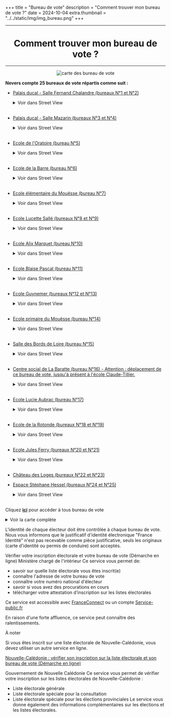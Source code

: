 +++
title = "Bureau de vote"
description = "Comment trouver mon bureau de vote ?"
date = 2024-10-04
extra.thumbnail = "../../static/img/img_bureau.png"
+++

<center>

-- --

# Comment trouver mon bureau de vote ?

-- --

![carte des bureau de vote](/img/img_bureau.png "carte des bureau de vote")

</center>

**Nevers compte 25 bureaux de vote répartis comme suit :**

- [Palais ducal - Salle Fernand Chalandre (bureaux N°1 et N°2)](https://maps.app.goo.gl/9ea7Rz1hL8vavVNk9 "Palais ducal - Salle Fernand Chalandre (bureaux N°1 et N°2)")
    <details>
    <summary>Voir dans Street View</summary>
    <div style= "max-width: 100%; overflow: hidden; height: 495px; width: 1314.59px; position: relative;transition: none;"><iframe style=" width: 100%; height: 100%;" src="https://www.google.com/maps/embed?pb=!4v1728377155521!6m8!1m7!1sgy52LMkzlfs6UEX_E0SPqA!2m2!1d46.98773325128888!2d3.158900049626267!3f339.3804840664259!4f0.08391371112836055!5f1.1924812503605782" width="450" height="300" style="border:0;" allowfullscreen="" loading="lazy" referrerpolicy="no-referrer-when-downgrade" ></iframe></div>
    </details><br>

- [Palais ducal - Salle Mazarin (bureaux N°3 et N°4)](https://maps.app.goo.gl/9ea7Rz1hL8vavVNk9 "Palais ducal - Salle Mazarin (bureaux N°3 et N°4)")
    <details>
    <summary>Voir dans Street View</summary>
    <div style= "max-width: 100%; overflow: hidden; height: 495px; width: 1314.59px; position: relative;transition: none;"><iframe style=" width: 100%; height: 100%;" src="https://www.google.com/maps/embed?pb=!4v1728377155521!6m8!1m7!1sgy52LMkzlfs6UEX_E0SPqA!2m2!1d46.98773325128888!2d3.158900049626267!3f339.3804840664259!4f0.08391371112836055!5f1.1924812503605782" width="450" height="300" style="border:0;" allowfullscreen="" loading="lazy" referrerpolicy="no-referrer-when-downgrade"></iframe></div>
    </details><br>

- [Ecole de l'Oratoire (bureau N°5)](https://www.google.com/maps?cid=5900549364921381181 "Ecole de l'Oratoire (bureau N°5)")
    <details>
    <summary>Voir dans Street View</summary>
    <div style= "max-width: 100%; overflow: hidden; height: 495px; width: 1314.59px; position: relative;transition: none;"><iframe style=" width: 100%; height: 100%;" src="https://www.google.com/maps/embed?pb=!4v1728379543315!6m8!1m7!1slKXhfq1ZrWeREgo3HJfYnQ!2m2!1d46.98758929750874!2d3.160120347916781!3f187.56770860523133!4f7.441537350591531!5f0.4000000000000002" width="600" height="450" style="border:0;" allowfullscreen="" loading="lazy" referrerpolicy="no-referrer-when-downgrade"></iframe></div>
    </details><br>

- [Ecole de la Barre (bureau N°6)](https://www.google.com/maps?cid=8526963995782554458 "Ecole de la Barre (bureau N°6)")
    <details>
    <summary>Voir dans Street View</summary>
    <div style= "max-width: 100%; overflow: hidden; height: 495px; width: 1314.59px; position: relative;transition: none;"><iframe style=" width: 100%; height: 100%;" src="https://www.google.com/maps/embed?pb=!4v1728379664223!6m8!1m7!1sfcLODZNs3s8NkKf_BsY3ng!2m2!1d46.99326544794373!2d3.16669670675162!3f214.9932285859102!4f-10.236183277712172!5f0.7820865974627469" width="600" height="450" style="border:0;" allowfullscreen="" loading="lazy" referrerpolicy="no-referrer-when-downgrade"></iframe></div>
    </details><br>

- [Ecole élémentaire du Mouësse (bureau N°7)](https://www.google.com/maps?cid=14112143054501150469 "Ecole élémentaire du Mouësse (bureau N°7)")
    <details>
    <summary>Voir dans Street View</summary>
    <div style= "max-width: 100%; overflow: hidden; height: 495px; width: 1314.59px; position: relative;transition: none;"><iframe style=" width: 100%; height: 100%;" src="https://www.google.com/maps/embed?pb=!4v1728379767661!6m8!1m7!1sJLTSXUK_80qil5k1PqZZpQ!2m2!1d46.98823121412338!2d3.174916699776939!3f275.0370710027179!4f-4.091914301639832!5f0.40145265277953096" width="600" height="450" style="border:0;" allowfullscreen="" loading="lazy" referrerpolicy="no-referrer-when-downgrade"></iframe></div>
    </details><br>

- [Ecole Lucette Sallé (bureaux N°8 et N°9)](https://www.google.com/maps?cid=6644164244162569628 "Ecole Lucette Sallé (bureaux N°8 et N°9)")
    <details>
    <summary>Voir dans Street View</summary>
    <div style= "max-width: 100%; overflow: hidden; height: 495px; width: 1314.59px; position: relative;transition: none;"><iframe style=" width: 100%; height: 100%;" src="https://www.google.com/maps/embed?pb=!4v1728379841647!6m8!1m7!1sJAH56DE5YIRKTCtss0jD9w!2m2!1d46.99548927735914!2d3.155858994872419!3f295.2897698097254!4f1.0705109838506814!5f0.7820865974627469" width="600" height="450" style="border:0;" allowfullscreen="" loading="lazy" referrerpolicy="no-referrer-when-downgrade"></iframe></div>
    </details><br>

- [Ecole Alix Marquet (bureau N°10)](https://www.google.com/maps?cid=12608324933365365905 "Ecole Alix Marquet (bureau N°10)")
    <details>
    <summary>Voir dans Street View</summary>
    <div style= "max-width: 100%; overflow: hidden; height: 495px; width: 1314.59px; position: relative;transition: none;"><iframe style=" width: 100%; height: 100%;" src="https://www.google.com/maps/embed?pb=!4v1728379893511!6m8!1m7!1s7cY-dLv3rt3tPt8gGxUchw!2m2!1d47.00319517590182!2d3.150322237895133!3f29.621277631268985!4f-2.7377684792421064!5f0.7820865974627469" width="600" height="450" style="border:0;" allowfullscreen="" loading="lazy" referrerpolicy="no-referrer-when-downgrade"></iframe></div>
    </details><br>

- [Ecole Blaise Pascal (bureau N°11)](https://www.google.com/maps?cid=687792264438732976 "Ecole Blaise Pascal (bureau N°11)")
    <details>
    <summary>Voir dans Street View</summary>
   <div style= "max-width: 100%; overflow: hidden; height: 495px; width: 1314.59px; position: relative;transition: none;"><iframe style=" width: 100%; height: 100%;" src="https://www.google.com/maps/embed?pb=!4v1728379955208!6m8!1m7!1skYXdsWsd0h_I3wo2aZxyZA!2m2!1d46.99893643777651!2d3.160045476652754!3f20.121230614237!4f-0.3954445866354348!5f0.4000000000000002" width="600" height="450" style="border:0;" allowfullscreen="" loading="lazy" referrerpolicy="no-referrer-when-downgrade"></iframe></div>
    </details><br>

- [Ecole Guynemer (bureaux N°12 et N°13)](https://www.google.com/maps?cid=8902380687520596842 "Ecole Guynemer (bureaux N°12 et N°13)")
    <details>
    <summary>Voir dans Street View</summary>
    <div style= "max-width: 100%; overflow: hidden; height: 495px; width: 1314.59px; position: relative;transition: none;"><iframe style=" width: 100%; height: 100%;" src="https://www.google.com/maps/embed?pb=!4v1728380205044!6m8!1m7!1sqTkpP6q8DZGHKCDTn1vomw!2m2!1d47.00114533158438!2d3.162214794718441!3f5.122320212267963!4f-4.187179050677315!5f0.5416972849989472" width="600" height="450" style="border:0;" allowfullscreen="" loading="lazy" referrerpolicy="no-referrer-when-downgrade"></iframe></div>
    </details><br>

- [Ecole primaire du Mouësse (bureau N°14)](https://www.google.com/maps?cid=14112143054501150469 "Ecole primaire du Mouësse (bureau N°14)")
    <details>
    <summary>Voir dans Street View</summary>
    <div style= "max-width: 100%; overflow: hidden; height: 495px; width: 1314.59px; position: relative;transition: none;"><iframe style=" width: 100%; height: 100%;" src="https://www.google.com/maps/embed?pb=!4v1728380271048!6m8!1m7!1sJLTSXUK_80qil5k1PqZZpQ!2m2!1d46.98823121412338!2d3.174916699776939!3f278.0571823075053!4f-3.2876644766654834!5f0.4000000000000002" width="600" height="450" style="border:0;" allowfullscreen="" loading="lazy" referrerpolicy="no-referrer-when-downgrade"></iframe></div>
    </details><br>

- [Salle des Bords de Loire (bureau N°15)](https://www.google.com/maps?cid=14778878091029007172 "Salle des Bords de Loire (bureau N°15)")
    <details>
    <summary>Voir dans Street View</summary>
    <div style= "max-width: 100%; overflow: hidden; height: 495px; width: 1314.59px; position: relative;transition: none;"><iframe style=" width: 100%; height: 100%;" src="https://www.google.com/maps/embed?pb=!4v1728380353470!6m8!1m7!1s23PsOZlX6iis4NCkJ4MY6g!2m2!1d46.98562423115181!2d3.175773740792583!3f68.86458978897018!4f-3.638633081649843!5f0.7820865974627469" width="600" height="450" style="border:0;" allowfullscreen="" loading="lazy" referrerpolicy="no-referrer-when-downgrade"></iframe></div>
    </details><br>

- [Centre social de La Baratte (bureau N°16) - Attention : déplacement de ce bureau de vote, jusqu'à présent à l'école Claude-Tillier.](https://www.google.com/maps?cid=17967370767832606053 "Centre social de La Baratte (bureau N°16) - Attention : déplacement de ce bureau de vote, jusqu'à présent à l'école Claude-Tillier.")
    <details>
    <summary>Voir dans Street View</summary>
    <div style= "max-width: 100%; overflow: hidden; height: 495px; width: 1314.59px; position: relative;transition: none;"><iframe style=" width: 100%; height: 100%;" src="https://www.google.com/maps/embed?pb=!4v1728387346840!6m8!1m7!1skL2UzFmKA5aO1lNXIJNiYg!2m2!1d46.98370668641051!2d3.188526470137986!3f268.01774915130017!4f-4.703180096735295!5f0.4000000000000002" width="600" height="450" style="border:0;" allowfullscreen="" loading="lazy" referrerpolicy="no-referrer-when-downgrade"></iframe></div>
    </details><br>

- [Ecole Lucie Aubrac (bureau N°17)](https://www.google.com/maps?cid=6032931808001811301 "Ecole Lucie Aubrac (bureau N°17)")
    <details>
    <summary>Voir dans Street View</summary>
    <div style= "max-width: 100%; overflow: hidden; height: 495px; width: 1314.59px; position: relative;transition: none;"><iframe style=" width: 100%; height: 100%;" src="https://www.google.com/maps/embed?pb=!4v1728387693018!6m8!1m7!1sLpJjfa6er5K4pTYwYEu1-w!2m2!1d46.98086938137563!2d3.188198771208122!3f29.83759745265049!4f7.111836660485835!5f1.4120138145039594" width="600" height="450" style="border:0;" allowfullscreen="" loading="lazy" referrerpolicy="no-referrer-when-downgrade"></iframe></div>
    </details><br>

- [Ecole de la Rotonde (bureaux N°18 et N°19)](https://www.google.com/maps?cid=15288841166374120305 "Ecole de la Rotonde (bureaux N°18 et N°19)")
    <details>
    <summary>Voir dans Street View</summary>
    <div style= "max-width: 100%; overflow: hidden; height: 495px; width: 1314.59px; position: relative;transition: none;"><iframe style=" width: 100%; height: 100%;" src="https://www.google.com/maps/embed?pb=!4v1728387760930!6m8!1m7!1s023iA9O-K4EIbKUK_fF7Tg!2m2!1d46.98941993020938!2d3.146535883540693!3f148.61248406845294!4f6.655897509868154!5f0.4000000000000002" width="600" height="450" style="border:0;" allowfullscreen="" loading="lazy" referrerpolicy="no-referrer-when-downgrade"></iframe></div>
    </details><br>

- [Ecole Jules Ferry (bureaux N°20 et N°21)](https://www.google.com/maps?cid=2614355036142834722 "Ecole Jules Ferry (bureaux N°20 et N°21)")
    <details>
    <summary>Voir dans Street View</summary>
    <div style= "max-width: 100%; overflow: hidden; height: 495px; width: 1314.59px; position: relative;transition: none;"><iframe style=" width: 100%; height: 100%;" src="https://www.google.com/maps/embed?pb=!4v1728387856683!6m8!1m7!1sy4pcFRK7sc1hK86VmFkHyQ!2m2!1d46.98954681775385!2d3.13483589581723!3f193.5565783499167!4f1.165538496523979!5f0.4000000000000002" width="600" height="450" style="border:0;" allowfullscreen="" loading="lazy" referrerpolicy="no-referrer-when-downgrade"></iframe></div>
    </details><br>

- [Château des Loges (bureaux N°22 et N°23)](https://www.google.com/maps?cid=11507999786364046498 "Château des Loges (bureaux N°22 et N°23)")<br>

- [Espace Stéphane Hessel (bureaux N°24 et N°25)](https://www.google.com/maps?cid=11024088104694821404 "Espace Stéphane Hessel (bureaux N°24 et N°25)")
    <details>
    <summary>Voir dans Street View</summary>
    <div style= "max-width: 100%; overflow: hidden; height: 495px; width: 1314.59px; position: relative;transition: none;"><iframe style=" width: 100%; height: 100%;" src="https://www.google.com/maps/embed?pb=!4v1728388410819!6m8!1m7!1s893VQnjKDsb5LBvIWLSOdg!2m2!1d46.99364618875253!2d3.125700494323484!3f165.91553233887123!4f-0.7322324794334918!5f1.7192095488778532" width="450" height="300" style="border:0;" allowfullscreen="" loading="lazy" referrerpolicy="no-referrer-when-downgrade"></iframe></div>
    </details><br>

Cliquez [**ici**](https://www.google.com/maps/d/edit?mid=1rH6pcgI0HDf2BpOAWfWaYN4V56CCss0&usp=sharing "lien vers tous les bureau de vote sur google maps") pour accéder à tous bureau de vote

<details>
    <summary>Voir la carte complète</summary>
    <div style= "max-width: 100%; overflow: hidden; height: 495px; width: 1314.59px; position: relative;transition: none;"><iframe style=" width: 100%; height: 100%;" src="https://www.google.com/maps/d/embed?mid=1rH6pcgI0HDf2BpOAWfWaYN4V56CCss0&hl=fr&ehbc=2E312F" width="450" height="300"></iframe></div>
</details>

L'identité de chaque électeur doit être contrôlée à chaque bureau de vote. Nous vous informons que le justificatif d'identité électronique "France Identité" n'est pas recevable comme pièce justificative, seuls les originaux (carte d'identité ou permis de conduire) sont acceptés.

Vérifier votre inscription électorale et votre bureau de vote (Démarche en ligne)
Ministère chargé de l'intérieur
Ce service vous permet de:

- savoir sur quelle liste électorale vous êtes inscrit(e)
- connaître l'adresse de votre bureau de vote
- connaître votre numéro national d'électeur
- savoir si vous avez des procurations en cours
- télécharger votre attestation d’inscription sur les listes électorales

Ce service est accessible avec
[FranceConnect](https://app.franceconnect.gouv.fr/api/v1/authorize?scope=openid+identite_pivot+email&state=GU19vQVXHRV3LA0hzyitHmJvPhDB_0FdPXhnVH0MhaQ.Ajp6u0STG4w.aBQToQW0T66P9rFeLoXcsw&response_type=code&client_id=b655db4d48ad1ef4a287c84bf05364726e55cc68aadd3579fb469c971490ca73&redirect_uri=https%3A%2F%2Fauth.service-public.fr%2Frealms%2Fservice-public%2Fbroker%2Ffranceconnect-particulier%2Fendpoint&acr_values=eidas1&nonce=FB4A4F0FDA970E8D926E3BA65BFF7211242C244510140C8BF7D835B7696178AA "site FranceConnect") ou un compte [Service-public.fr](https://auth.service-public.fr/realms/service-public/protocol/openid-connect/auth?response_type=code&client_id=spclient&scope=address%20phone%20openid%20profile%20email&state=Id3el8fvkLpcUOc17iYde_QIddHIXI8rG7g6eIorYmw%3D&redirect_uri=https://www.service-public.fr/openid_connect_login&nonce=NpEPY56PT0PhJi3S3Kcpg5q_x6Pd9YRfLaqNjQJOX1E "Service-public.fr")

En raison d'une forte affluence, ce service peut connaître des ralentissements.

À noter

Si vous êtes inscrit sur une liste électorale de Nouvelle-Calédonie, vous devez utiliser un autre service en ligne.

[Nouvelle-Calédonie : vérifier son inscription sur la liste électorale et son bureau de vote (Démarche en ligne)](https://www.service-public.fr/particuliers/vosdroits/R63206 "lien vérifier son inscription")

Gouvernement de Nouvelle Calédonie
Ce service vous permet de vérifier votre inscription sur les listes électorales de Nouvelle-Calédonie :

- Liste électorale générale
- Liste électorale spéciale pour la consultation
- Liste électorale spéciale pour les élections provinciales
Le service vous donne également des informations complémentaires sur les élections et les listes électorales.
